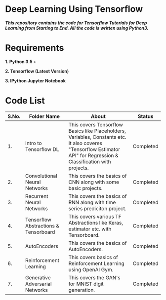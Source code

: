 # Deep Learning Using Tensorflow

***This repository contains the code for Tensorflow Tutorials for Deep Learning from Starting to End. All the code is written using Python3.***

# Requirements

**1. Python 3.5 +**

**2. Tensorflow (Latest Version)**

**3. IPython Jupyter Notebook**


# Code List

| S.No. |         Folder Name              |                       About                             |         Status           |
| ----- | -------------------------------- | ------------------------------------------------------- | ------------------------ |
|   1.  |  Intro to Tensorflow DL          | This covers Tensorflow Basics like Placeholders, Variables, Constants etc. It also coveres "Tensorflow Estimator API" for Regression & Classification with projects.|      Completed             |
|   2.  |  Convolutional Neural Networks   | This covers the basics of CNN along with some basic projects.|    Completed          |
|   3.  |  Recurrent Neural Networks       | This covers the basics of RNN along with time series prediciton project. |  Completed|
|   4.  |Tensorflow Abstractions & Tensorboard|This covers various TF Abstractions like Keras, estimator etc. with Tensorboard.| Completed|
|   5.  |         AutoEncoders             | This covers the basics of AutoEncoders.                  |         Completed     |
|   6.  |        Reinforcement Learning    | This covers basics of Reinforcement Learning using OpenAI Gym. |   Completed     |
|   7.  | Generative Adversarial Networks  | This covers the GAN's for MNIST digit generation.        |       Completed       |
